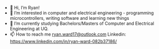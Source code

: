- 👋 Hi, I’m Ryan!
- 👀 I’m interested in computer and electrical engineering - programming microcontrollers, writing software and learning new things
- 🌱 I’m currently studying Bachelors/Masters of Computer and Electrical Engineering at UQ.
- 📫 How to reach me ryan.ward17@outlook.com
                     Linkedin: https://www.linkedin.com/in/ryan-ward-082b37186/ 

<!---
crank17/crank17 is a ✨ special ✨ repository because its `README.md` (this file) appears on your GitHub profile.
You can click the Preview link to take a look at your changes.
--->
